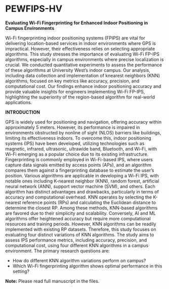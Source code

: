 # PEWFIPS-HV
**Evaluating Wi-Fi Fingerprinting for Enhanced Indoor Positioning in Campus Environments**

Wi-Fi fingerprinting indoor positioning systems (FPIPS) are vital for delivering location-based services in indoor environments where GPS is impractical. However, their effectiveness relies on selecting appropriate algorithms. This study stresses the importance of evaluating Wi-Fi FP-IPS algorithms, especially in campus environments where precise localization is crucial. We conducted quantitative experiments to assess the performance of these algorithms at University West’s indoor campus. Our analysis, including data collection and implementation of knearest neighbors (KNN) algorithms, focused on key metrics like accuracy, precision, and computational cost. Our findings enhance indoor positioning accuracy and provide valuable insights for engineers implementing Wi-Fi FP-IPS, highlighting the superiority of the region-based algorithm for real-world applications.

**INTRODUCTION**

GPS is widely used for positioning and navigation, offering accuracy within approximately 5 meters. However, its performance is impaired in environments obstructed by nonline of sight (NLOS) barriers like buildings, limiting its effectiveness indoors. To overcome this, indoor positioning systems (IPS) have been developed, utilizing technologies such as magnetic, infrared, ultrasonic, ultrawide band, Bluetooth, and Wi-Fi, with Wi-Fi emerging as a popular choice due to its existing infrastructure. Fingerprinting is commonly employed in Wi-Fi-based IPS, where users capture data signals emitted by access points (APs), and an algorithm compares them against a fingerprinting database to estimate the user’s position. Various algorithms are applicable in developing a Wi-Fi IPS, with notable ones including K-nearest neighbor (KNN), random forest, artificial neural network (ANN), support vector machine (SVM), and others. Each algorithm has distinct advantages and drawbacks, particularly in terms of accuracy and computational overhead. KNN operates by selecting the K-nearest reference points (RPs) and calculating the Euclidean distance to determine the closest RP. Among these methods, KNN-based algorithms are favored due to their simplicity and scalability. Conversely, AI and ML algorithms offer heightened accuracy but require more computational resources and training periods. However, KNN algorithms can be readily implemented with existing RP datasets. Therefore, this study focuses on evaluating four distinct variations of KNN algorithms. The study aims to assess IPS performance metrics, including accuracy, precision, and computational cost, using four different KNN algorithms in a campus environment. The primary research questions are:

* How do different KNN algorithm variations perform on campus?
* Which Wi-Fi fingerprinting algorithm shows optimal performance in this setting?

**Note:** Please read full manuscript in the files.
